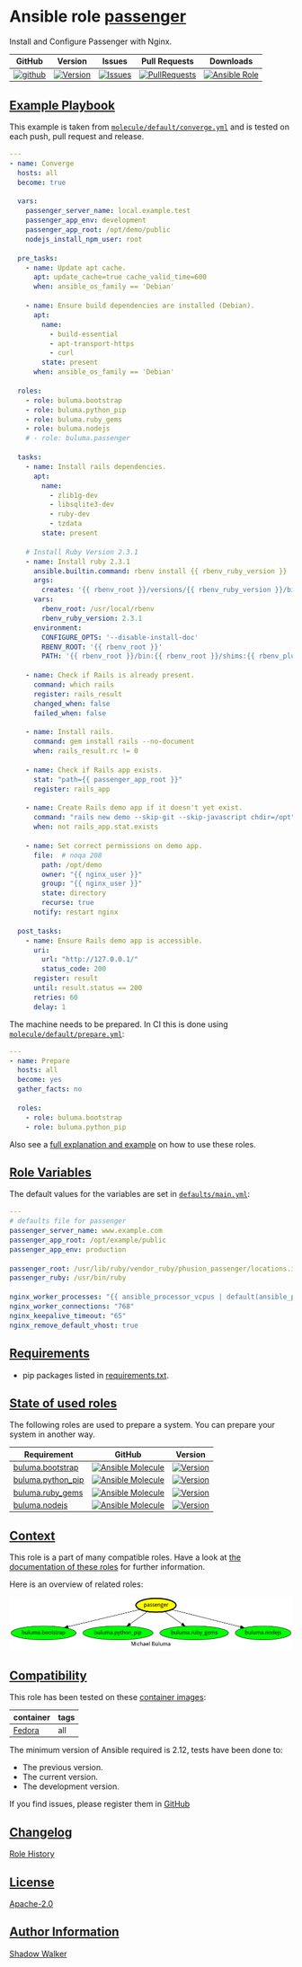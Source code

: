 # Ansible role [passenger](https://galaxy.ansible.com/ui/standalone/roles/buluma/passenger/documentation)

Install and Configure Passenger with Nginx.

|GitHub|Version|Issues|Pull Requests|Downloads|
|------|-------|------|-------------|---------|
|[![github](https://github.com/buluma/ansible-role-passenger/actions/workflows/molecule.yml/badge.svg)](https://github.com/buluma/ansible-role-passenger/actions/workflows/molecule.yml)|[![Version](https://img.shields.io/github/release/buluma/ansible-role-passenger.svg)](https://github.com/buluma/ansible-role-passenger/releases/)|[![Issues](https://img.shields.io/github/issues/buluma/ansible-role-passenger.svg)](https://github.com/buluma/ansible-role-passenger/issues/)|[![PullRequests](https://img.shields.io/github/issues-pr-closed-raw/buluma/ansible-role-passenger.svg)](https://github.com/buluma/ansible-role-passenger/pulls/)|[![Ansible Role](https://img.shields.io/ansible/role/d/buluma/passenger)](https://galaxy.ansible.com/ui/standalone/roles/buluma/passenger/documentation)|

## [Example Playbook](#example-playbook)

This example is taken from [`molecule/default/converge.yml`](https://github.com/buluma/ansible-role-passenger/blob/master/molecule/default/converge.yml) and is tested on each push, pull request and release.

```yaml
---
- name: Converge
  hosts: all
  become: true

  vars:
    passenger_server_name: local.example.test
    passenger_app_env: development
    passenger_app_root: /opt/demo/public
    nodejs_install_npm_user: root

  pre_tasks:
    - name: Update apt cache.
      apt: update_cache=true cache_valid_time=600
      when: ansible_os_family == 'Debian'

    - name: Ensure build dependencies are installed (Debian).
      apt:
        name:
          - build-essential
          - apt-transport-https
          - curl
        state: present
      when: ansible_os_family == 'Debian'

  roles:
    - role: buluma.bootstrap
    - role: buluma.python_pip
    - role: buluma.ruby_gems
    - role: buluma.nodejs
    # - role: buluma.passenger

  tasks:
    - name: Install rails dependencies.
      apt:
        name:
          - zlib1g-dev
          - libsqlite3-dev
          - ruby-dev
          - tzdata
        state: present

    # Install Ruby Version 2.3.1
    - name: Install ruby 2.3.1
      ansible.builtin.command: rbenv install {{ rbenv_ruby_version }}
      args:
        creates: '{{ rbenv_root }}/versions/{{ rbenv_ruby_version }}/bin/ruby'
      vars:
        rbenv_root: /usr/local/rbenv
        rbenv_ruby_version: 2.3.1
      environment:
        CONFIGURE_OPTS: '--disable-install-doc'
        RBENV_ROOT: '{{ rbenv_root }}'
        PATH: '{{ rbenv_root }}/bin:{{ rbenv_root }}/shims:{{ rbenv_plugins }}/ruby-build/bin:{{ ansible_env.PATH }}'

    - name: Check if Rails is already present.
      command: which rails
      register: rails_result
      changed_when: false
      failed_when: false

    - name: Install rails.
      command: gem install rails --no-document
      when: rails_result.rc != 0

    - name: Check if Rails app exists.
      stat: "path={{ passenger_app_root }}"
      register: rails_app

    - name: Create Rails demo app if it doesn't yet exist.
      command: "rails new demo --skip-git --skip-javascript chdir=/opt"
      when: not rails_app.stat.exists

    - name: Set correct permissions on demo app.
      file:  # noqa 208
        path: /opt/demo
        owner: "{{ nginx_user }}"
        group: "{{ nginx_user }}"
        state: directory
        recurse: true
      notify: restart nginx

  post_tasks:
    - name: Ensure Rails demo app is accessible.
      uri:
        url: "http://127.0.0.1/"
        status_code: 200
      register: result
      until: result.status == 200
      retries: 60
      delay: 1
```

The machine needs to be prepared. In CI this is done using [`molecule/default/prepare.yml`](https://github.com/buluma/ansible-role-passenger/blob/master/molecule/default/prepare.yml):

```yaml
---
- name: Prepare
  hosts: all
  become: yes
  gather_facts: no

  roles:
    - role: buluma.bootstrap
    - role: buluma.python_pip
```

Also see a [full explanation and example](https://buluma.github.io/how-to-use-these-roles.html) on how to use these roles.

## [Role Variables](#role-variables)

The default values for the variables are set in [`defaults/main.yml`](https://github.com/buluma/ansible-role-passenger/blob/master/defaults/main.yml):

```yaml
---
# defaults file for passenger
passenger_server_name: www.example.com
passenger_app_root: /opt/example/public
passenger_app_env: production

passenger_root: /usr/lib/ruby/vendor_ruby/phusion_passenger/locations.ini
passenger_ruby: /usr/bin/ruby

nginx_worker_processes: "{{ ansible_processor_vcpus | default(ansible_processor_count) }}"
nginx_worker_connections: "768"
nginx_keepalive_timeout: "65"
nginx_remove_default_vhost: true
```

## [Requirements](#requirements)

- pip packages listed in [requirements.txt](https://github.com/buluma/ansible-role-passenger/blob/master/requirements.txt).

## [State of used roles](#state-of-used-roles)

The following roles are used to prepare a system. You can prepare your system in another way.

| Requirement | GitHub | Version |
|-------------|--------|--------|
|[buluma.bootstrap](https://galaxy.ansible.com/buluma/bootstrap)|[![Ansible Molecule](https://github.com/buluma/ansible-role-bootstrap/actions/workflows/molecule.yml/badge.svg)](https://github.com/buluma/ansible-role-bootstrap/actions/workflows/molecule.yml)|[![Version](https://img.shields.io/github/release/buluma/ansible-role-bootstrap.svg)](https://github.com/shadowwalker/ansible-role-bootstrap)|
|[buluma.python_pip](https://galaxy.ansible.com/buluma/python_pip)|[![Ansible Molecule](https://github.com/buluma/ansible-role-python_pip/actions/workflows/molecule.yml/badge.svg)](https://github.com/buluma/ansible-role-python_pip/actions/workflows/molecule.yml)|[![Version](https://img.shields.io/github/release/buluma/ansible-role-python_pip.svg)](https://github.com/shadowwalker/ansible-role-python_pip)|
|[buluma.ruby_gems](https://galaxy.ansible.com/buluma/ruby_gems)|[![Ansible Molecule](https://github.com/buluma/ansible-role-ruby_gems/actions/workflows/molecule.yml/badge.svg)](https://github.com/buluma/ansible-role-ruby_gems/actions/workflows/molecule.yml)|[![Version](https://img.shields.io/github/release/buluma/ansible-role-ruby_gems.svg)](https://github.com/shadowwalker/ansible-role-ruby_gems)|
|[buluma.nodejs](https://galaxy.ansible.com/buluma/nodejs)|[![Ansible Molecule](https://github.com/buluma/ansible-role-nodejs/actions/workflows/molecule.yml/badge.svg)](https://github.com/buluma/ansible-role-nodejs/actions/workflows/molecule.yml)|[![Version](https://img.shields.io/github/release/buluma/ansible-role-nodejs.svg)](https://github.com/shadowwalker/ansible-role-nodejs)|

## [Context](#context)

This role is a part of many compatible roles. Have a look at [the documentation of these roles](https://buluma.github.io/) for further information.

Here is an overview of related roles:

![dependencies](https://raw.githubusercontent.com/buluma/ansible-role-passenger/png/requirements.png "Dependencies")

## [Compatibility](#compatibility)

This role has been tested on these [container images](https://hub.docker.com/u/buluma):

|container|tags|
|---------|----|
|[Fedora](https://hub.docker.com/repository/docker/buluma/fedora/general)|all|

The minimum version of Ansible required is 2.12, tests have been done to:

- The previous version.
- The current version.
- The development version.

If you find issues, please register them in [GitHub](https://github.com/buluma/ansible-role-passenger/issues)

## [Changelog](#changelog)

[Role History](https://github.com/buluma/ansible-role-passenger/blob/master/CHANGELOG.md)

## [License](#license)

[Apache-2.0](https://github.com/buluma/ansible-role-passenger/blob/master/LICENSE)

## [Author Information](#author-information)

[Shadow Walker](https://buluma.github.io/)

